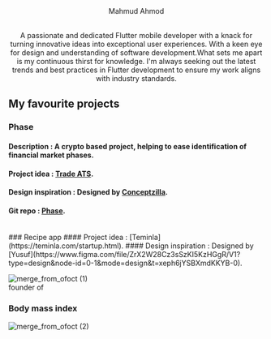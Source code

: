 <div style='text-align: center;'>
  Mahmud Ahmod
</div>
<br>
<p style="text-align: center;">A passionate and dedicated Flutter mobile developer with a knack for turning innovative ideas into exceptional user experiences. With a keen eye for design and understanding of software development.What sets me apart is my continuous thirst for knowledge. I'm always seeking out the latest trends and best practices in Flutter development to ensure my work aligns with industry standards.</p>

## My favourite projects  
### Phase
#### Description : A crypto based project, helping to ease identification of financial market phases.
#### Project idea : [Trade ATS](https://www.youtube.com/watch?v=2So_DuWmAAs&pp=ygUJdHJhZGUgYXRz).
#### Design inspiration : Designed by [Conceptzilla](https://dribbble.com/shots/21119250-Crypto-App-Animation-Concept).
#### Git repo : [Phase](https://github.com/Ahmodiyy/phase).
<br>
### Recipe app  
#### Project idea : [Teminla](https://teminla.com/startup.html).
#### Design inspiration : Designed by [Yusuf](https://www.figma.com/file/ZrX2W28Cz3sSzKI5KzHGgR/V1?type=design&node-id=0-1&mode=design&t=xeph6jYSBXmdKKYB-0).

![merge_from_ofoct (1)](https://user-images.githubusercontent.com/61211517/180602317-9f8274c7-c814-4b05-98ff-53bac015c184.jpg)  
 founder of   
### Body mass index  
![merge_from_ofoct (2)](https://user-images.githubusercontent.com/61211517/180602633-5d7cc4b5-f696-4176-ba48-a5ffac441eed.jpg)





